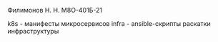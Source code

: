 Филимонов Н. Н. М8О-401Б-21

k8s - манифесты микросервисов
infra - ansible-скрипты раскатки инфраструктуры
